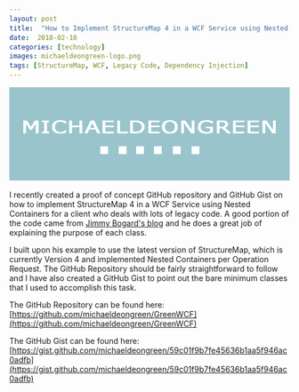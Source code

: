 ```yaml
---
layout: post
title:  "How to Implement StructureMap 4 in a WCF Service using Nested Containers"
date:  2018-02-10
categories: [technology]
images: michaeldeongreen-logo.png
tags: [StructureMap, WCF, Legacy Code, Dependency Injection]
---
```


![Blogs - Michaeldeongreen](https://raw.githubusercontent.com/michaeldeongreen/michaeldeongreen.github.io/master/static/img/_posts/michaeldeongreen-logo.png)

I recently created a proof of concept GitHub repository and GitHub Gist on how to implement StructureMap 4 in a WCF Service using Nested Containers for a client who deals with lots of legacy code. A good portion of the code came from [Jimmy Bogard's blog](https://lostechies.com/jimmybogard/2008/07/30/integrating-structuremap-with-wcf/) and he does a great job of explaining the purpose of each class.  
  
I built upon his example to use the latest version of StructureMap, which is currently Version 4 and implemented Nested Containers per Operation Request. The GitHub Repository should be fairly straightforward to follow and I have also created a GitHub Gist to point out the bare minimum classes that I used to accomplish this task.  
  
The GitHub Repository can be found here:  
[https://github.com/michaeldeongreen/GreenWCF](https://github.com/michaeldeongreen/GreenWCF)  
  
The GitHub Gist can be found here:  
[https://gist.github.com/michaeldeongreen/59c01f9b7fe45636b1aa5f946ac0adfb](https://gist.github.com/michaeldeongreen/59c01f9b7fe45636b1aa5f946ac0adfb)
